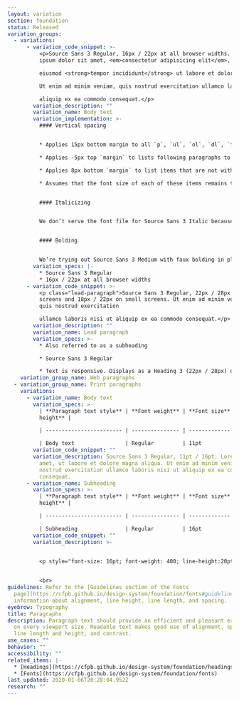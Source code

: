 ```yaml
---
layout: variation
section: foundation
status: Released
variation_groups:
  - variations:
      - variation_code_snippet: >-
          <p>Source Sans 3 Regular, 16px / 22px at all browser widths. Lorem
          ipsum dolor sit amet, <em>consectetur adipisicing elit</em>, sed do

          eiusmod <strong>tempor incididunt</strong> ut labore et dolore magna aliqua.

          Ut enim ad minim veniam, quis nostrud exercitation ullamco laboris nisi ut

          aliquip ex ea commodo consequat.</p>
        variation_description: ""
        variation_name: Body text
        variation_implementation: >-
          #### Vertical spacing


          * Applies 15px bottom margin to all `p`, `ul`, `ol`, `dl`, `figure`, `table`, and `blockquote` elements.

          * Applies -5px top `margin` to lists following paragraphs to reduce `margin between them to 10px.

          * Applies 8px bottom `margin` to list items that are not within a nav element.

          * Assumes that the font size of each of these items remains the default.


          #### Italicizing


          We don’t serve the font file for Source Sans 3 Italic because we found Source Sans 3 Regular with browser-created faux italics was an acceptable substitute, and it saves a lot of bytes not to serve it.


          #### Bolding


          We’re trying out Source Sans 3 Medium with faux bolding in place of Source Sans 3 Semi Bold, though the results of that experiment have been less predictable, so we may yet revert that decision.
        variation_specs: |-
          * Source Sans 3 Regular
          * 16px / 22px at all browser widths
      - variation_code_snippet: >-
          <p class="lead-paragraph">Source Sans 3 Regular, 22px / 28px on large
          screens and 18px / 22px on small screens. Ut enim ad minim veniam,
          quis nostrud exercitation

          ullamco laboris nisi ut aliquip ex ea commodo consequat.</p>
        variation_description: ""
        variation_name: Lead paragraph
        variation_specs: >-
          * Also referred to as a subheading

          * Source Sans 3 Regular

          * Text is responsive. Displays as a Heading 3 (22px / 28px) on large screens (>601px wide). Displays at Heading 4 (18px / 22px but still Regular weight) on small screens (<601px wide).
    variation_group_name: Web paragraphs
  - variation_group_name: Print paragraphs
    variations:
      - variation_name: Body text
        variation_specs: >-
          | **Paragraph text style** | **Font weight** | **Font size** | **Line
          height** |

          | ------------------------ | --------------- | ------------- | --------------- |

          | Body text                | Regular         | 11pt          | 16pt            |
        variation_code_snippet: ""
        variation_description: Source Sans 3 Regular, 11pt / 16pt. Lorem ipsum dolor sit
          amet, ut labore et dolore magna aliqua. Ut enim ad minim veniam, quis
          nostrud exercitation ullamco laboris nisi ut aliquip ex ea commodo
          consequat.
      - variation_name: Subheading
        variation_specs: >-
          | **Paragraph text style** | **Font weight** | **Font size** | **Line
          height** |

          | ------------------------ | --------------- | ------------- | --------------- |

          | Subheading               | Regular         | 16pt          | 20pt            |
        variation_code_snippet: ""
        variation_description: >-
          

          <p style="font-size: 16pt; font-weight: 400; line-height:20pt">Source Sans 3 Regular, 16pt / 20pt. Lorem ipsum dolor sit amet, ut labore et dolore magna aliqua. Ut enim ad minim veniam, quis nostrud exercitation ullamco laboris nisi ut aliquip ex ea commodo consequat.</p>


          <br>
guidelines: Refer to the [Guidelines section of the Fonts
  page](https://cfpb.github.io/design-system/foundation/fonts#guidelines) for
  information about alignment, line height, line length, and spacing.
eyebrow: Typography
title: Paragraphs
description: Paragraph text should provide an efficient and pleasant experience
  on every viewport size. Readable text makes good use of alignment, spacing,
  line length and height, and contrast.
use_cases: ""
behavior: ""
accessibility: ""
related_items: |-
  * [Headings](https://cfpb.github.io/design-system/foundation/headings)
  * [Fonts](https://cfpb.github.io/design-system/foundation/fonts)
last_updated: 2020-01-06T20:28:04.952Z
research: ""
---
```

